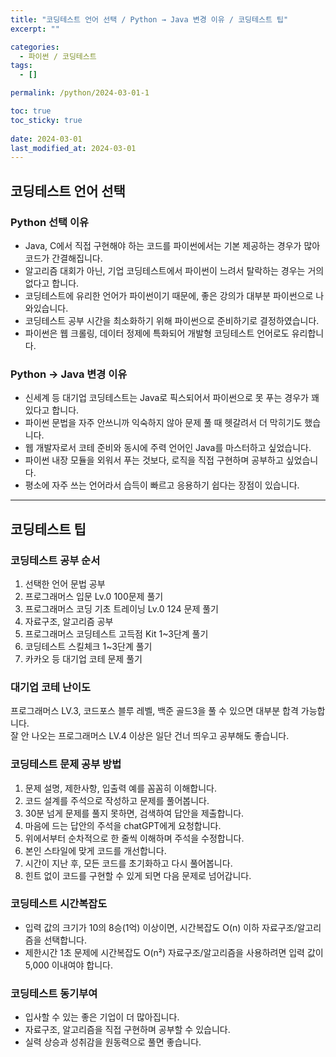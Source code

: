 ```yaml
---
title: "코딩테스트 언어 선택 / Python → Java 변경 이유 / 코딩테스트 팁"
excerpt: ""

categories:
  - 파이썬 / 코딩테스트
tags:
  - []

permalink: /python/2024-03-01-1

toc: true
toc_sticky: true
 
date: 2024-03-01
last_modified_at: 2024-03-01
---
```


## 코딩테스트 언어 선택
 
### Python 선택 이유
- Java, C에서 직접 구현해야 하는 코드를 파이썬에서는 기본 제공하는 경우가 많아 코드가 간결해집니다.  
- 알고리즘 대회가 아닌, 기업 코딩테스트에서 파이썬이 느려서 탈락하는 경우는 거의 없다고 합니다.  
- 코딩테스트에 유리한 언어가 파이썬이기 때문에, 좋은 강의가 대부분 파이썬으로 나와있습니다.  
- 코딩테스트 공부 시간을 최소화하기 위해 파이썬으로 준비하기로 결정하였습니다.  
- 파이썬은 웹 크롤링, 데이터 정제에 특화되어 개발형 코딩테스트 언어로도 유리합니다.

### Python → Java 변경 이유
- 신세계 등 대기업 코딩테스트는 Java로 픽스되어서 파이썬으로 못 푸는 경우가 꽤 있다고 합니다.  
- 파이썬 문법을 자주 안쓰니까 익숙하지 않아 문제 풀 때 헷갈려서 더 막히기도 했습니다.  
- 웹 개발자로서 코테 준비와 동시에 주력 언어인 Java를 마스터하고 싶었습니다.  
- 파이썬 내장 모듈을 외워서 푸는 것보다, 로직을 직접 구현하며 공부하고 싶었습니다.  
- 평소에 자주 쓰는 언어라서 습득이 빠르고 응용하기 쉽다는 장점이 있습니다.

---

## 코딩테스트 팁

### 코딩테스트 공부 순서
1. 선택한 언어 문법 공부
2. 프로그래머스 입문 Lv.0 100문제 풀기
3. 프로그래머스 코딩 기초 트레이닝 Lv.0 124 문제 풀기
4. 자료구조, 알고리즘 공부
5. 프로그래머스 코딩테스트 고득점 Kit 1~3단계 풀기
6. 코딩테스트 스킬체크 1~3단계 풀기
7. 카카오 등 대기업 코테 문제 풀기

### 대기업 코테 난이도 
프로그래머스 LV.3, 코드포스 블루 레벨, 백준 골드3을 풀 수 있으면 대부분 합격 가능합니다.  
잘 안 나오는 프로그래머스 LV.4 이상은 일단 건너 띄우고 공부해도 좋습니다.

### 코딩테스트 문제 공부 방법
1. 문제 설명, 제한사항, 입출력 예를 꼼꼼히 이해합니다.
2. 코드 설계를 주석으로 작성하고 문제를 풀어봅니다.
3. 30분 넘게 문제를 풀지 못하면, 검색하여 답안을 제출합니다.
4. 마음에 드는 답안의 주석을 chatGPT에게 요청합니다.
5. 위에서부터 순차적으로 한 줄씩 이해하며 주석을 수정합니다.
6. 본인 스타일에 맞게 코드를 개선합니다.
7. 시간이 지난 후, 모든 코드를 초기화하고 다시 풀어봅니다.
8. 힌트 없이 코드를 구현할 수 있게 되면 다음 문제로 넘어갑니다.

### 코딩테스트 시간복잡도
- 입력 값의 크기가 10의 8승(1억) 이상이면, 시간복잡도 O(n) 이하 자료구조/알고리즘을 선택합니다.
- 제한시간 1초 문제에 시간복잡도 O(n²) 자료구조/알고리즘을 사용하려면 입력 값이 5,000 이내여야 합니다.

### 코딩테스트 동기부여
- 입사할 수 있는 좋은 기업이 더 많아집니다.
- 자료구조, 알고리즘을 직접 구현하며 공부할 수 있습니다.
- 실력 상승과 성취감을 원동력으로 풀면 좋습니다.